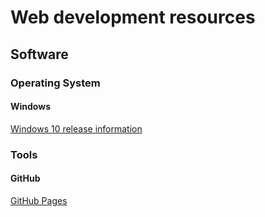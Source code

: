 # Web development resources

## Software

### Operating System

#### Windows

[Windows 10 release information](https://technet.microsoft.com/en-us/windows/release-info)

### Tools

#### GitHub

[GitHub Pages](https://pages.github.com/)
